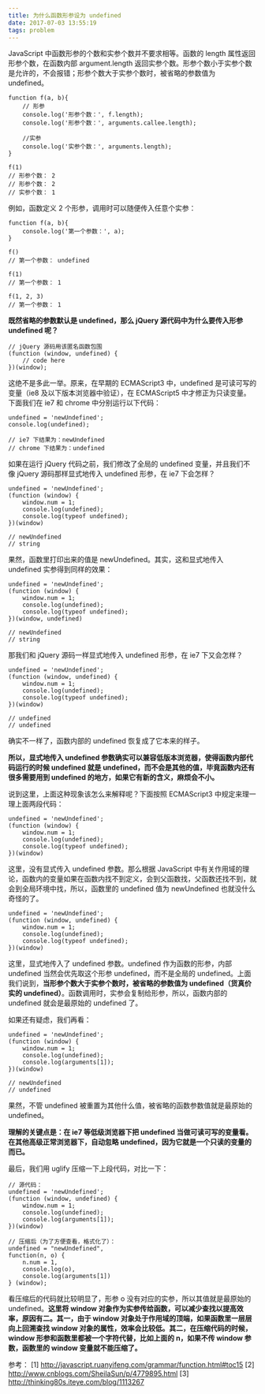 ```yaml
---
title: 为什么函数形参设为 undefined
date: 2017-07-03 13:55:19
tags: problem
---
```


JavaScript 中函数形参的个数和实参个数并不要求相等。函数的 length 属性返回形参个数，在函数内部 argument.length 返回实参个数。形参个数小于实参个数是允许的，不会报错；形参个数大于实参个数时，被省略的参数值为 undefined。

<!-- more -->

```
function f(a, b){
    // 形参
    console.log('形参个数：', f.length);
    console.log('形参个数：', arguments.callee.length);

    //实参
    console.log('实参个数：', arguments.length);
}

f(1)
// 形参个数： 2
// 形参个数： 2
// 实参个数： 1
```

例如，函数定义 2 个形参，调用时可以随便传入任意个实参：

```
function f(a, b){
    console.log('第一个参数：', a);
}

f()
// 第一个参数： undefined

f(1)
// 第一个参数： 1

f(1, 2, 3)
// 第一个参数： 1
```

**既然省略的参数默认是 undefined，那么 jQuery 源代码中为什么要传入形参 undefined 呢？**

```
// jQuery 源码用该匿名函数包围
(function (window, undefined) {
    // code here
})(window);
```

这绝不是多此一举。原来，在早期的 ECMAScript3 中，undefined 是可读可写的变量（ie8 及以下版本浏览器中验证），在 ECMAScript5 中才修正为只读变量。下面我们在 ie7 和 chrome 中分别运行以下代码：

```
undefined = 'newUndefined';
console.log(undefined);

// ie7 下结果为：newUndefined
// chrome 下结果为：undefined
```

如果在运行 jQuery 代码之前，我们修改了全局的 undefined 变量，并且我们不像 jQuery 源码那样显式地传入 undefined 形参，在 ie7 下会怎样？

```
undefined = 'newUndefined';
(function (window) {
    window.num = 1;
    console.log(undefined);
    console.log(typeof undefined);
})(window)

// newUndefined
// string
```

果然，函数里打印出来的值是 newUndefined。其实，这和显式地传入 undefined 实参得到同样的效果：

```
undefined = 'newUndefined';
(function (window) {
    window.num = 1;
    console.log(undefined);
    console.log(typeof undefined);
})(window, undefined)

// newUndefined
// string
```

那我们和 jQuery 源码一样显式地传入 undefined 形参，在 ie7 下又会怎样？

```
undefined = 'newUndefined';
(function (window, undefined) {
    window.num = 1;
    console.log(undefined);
    console.log(typeof undefined);
})(window)

// undefined
// undefined
```

确实不一样了，函数内部的 undefined 恢复成了它本来的样子。

**所以，显式地传入 undefined 参数确实可以兼容低版本浏览器，使得函数内部代码运行的时候 undefined 就是 undefined，而不会是其他的值，毕竟函数内还有很多需要用到 undefined 的地方，如果它有新的含义，麻烦会不小。**

说到这里，上面这种现象该怎么来解释呢？下面按照 ECMAScript3 中规定来理一理上面两段代码：

```
undefined = 'newUndefined';
(function (window) {
    window.num = 1;
    console.log(undefined);
    console.log(typeof undefined);
})(window)
```

这里，没有显式传入 undefined 参数。那么根据 JavaScript 中有关作用域的理论，函数内的变量如果在函数内找不到定义，会到父函数找，父函数还找不到，就会到全局环境中找，所以，函数里的 undefined 值为 newUndefined 也就没什么奇怪的了。

```
undefined = 'newUndefined';
(function (window, undefined) {
    window.num = 1;
    console.log(undefined);
    console.log(typeof undefined);
})(window)
```

这里，显式地传入了 undefined 参数。undefined 作为函数的形参，内部 undefined 当然会优先取这个形参 undefined，而不是全局的 undefined。上面我们说到，**当形参个数大于实参个数时，被省略的参数值为 undefined（货真价实的 undefined）**。函数调用时，实参会复制给形参，所以，函数内部的 undefined 就会是最原始的 undefined 了。

如果还有疑虑，我们再看：

```
undefined = 'newUndefined';
(function (window) {
    window.num = 1;
    console.log(undefined);
    console.log(arguments[1]);
})(window)

// newUndefined
// undefined
```

果然，不管 undefined 被重置为其他什么值，被省略的函数参数值就是最原始的 undefined。

**理解的关键点是：在 ie7 等低级浏览器下把 undefined 当做可读可写的变量看。在其他高级正常浏览器下，自动忽略 undefined，因为它就是一个只读的变量的而已。**

最后，我们用 uglify 压缩一下上段代码，对比一下：

```
// 源代码：
undefined = 'newUndefined';
(function (window, undefined) {
    window.num = 1;
    console.log(undefined);
    console.log(arguments[1]);
})(window)

// 压缩后（为了方便查看，格式化了）：
undefined = "newUndefined",
function(n, o) {
	n.num = 1,
	console.log(o),
	console.log(arguments[1])
} (window);
```

看压缩后的代码就比较明显了，形参 o 没有对应的实参，所以其值就是最原始的 undefined。**这里将 window 对象作为实参传给函数，可以减少查找以提高效率，原因有二。其一，由于 window 对象处于作用域的顶端，如果函数里一层层向上回溯查找 window 对象的属性，效率会比较低。其二，在压缩代码的时候，window 形参和函数里都被一个字符代替，比如上面的 n，如果不传 window 参数，函数里的 window 变量就不能压缩了。**



参考：
[1] http://javascript.ruanyifeng.com/grammar/function.html#toc15
[2] http://www.cnblogs.com/SheilaSun/p/4779895.html
[3] http://thinking80s.iteye.com/blog/1113267
